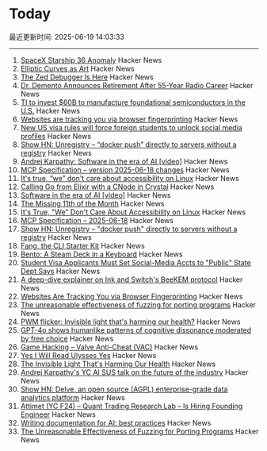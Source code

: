 # Today

最近更新时间: 2025-06-19 14:03:33

--- 
1. [SpaceX Starship 36 Anomaly](https://twitter.com/NASASpaceflight/status/1935548909805601020) Hacker News
2. [Elliptic Curves as Art](https://elliptic-curves.art/) Hacker News
3. [The Zed Debugger Is Here](https://zed.dev/blog/debugger) Hacker News
4. [Dr. Demento Announces Retirement After 55-Year Radio Career](https://sopghreporter.com/2025/06/01/dr-demento-announces-retirement/) Hacker News
5. [TI to invest $60B to manufacture foundational semiconductors in the U.S.](https://www.ti.com/about-ti/newsroom/news-releases/2025/texas-instruments-plans-to-invest-more-than--60-billion-to-manufacture-billions-of-foundational-semiconductors-in-the-us.html) Hacker News
6. [Websites are tracking you via browser fingerprinting](https://engineering.tamu.edu/news/2025/06/websites-are-tracking-you-via-browser-fingerprinting.html) Hacker News
7. [New US visa rules will force foreign students to unlock social media profiles](https://www.theguardian.com/us-news/2025/jun/18/social-media-student-visa-screening) Hacker News
8. [Show HN: Unregistry – “docker push” directly to servers without a registry](https://github.com/psviderski/unregistry) Hacker News
9. [Andrej Karpathy: Software in the era of AI [video]](https://www.youtube.com/watch?v=LCEmiRjPEtQ) Hacker News
10. [MCP Specification – version 2025-06-18 changes](https://modelcontextprotocol.io/specification/2025-06-18/changelog) Hacker News
11. [It's true, “we” don't care about accessibility on Linux](https://tesk.page/2025/06/18/its-true-we-dont-care-about-accessibility-on-linux/) Hacker News
12. [Calling Go from Elixir with a CNode in Crystal](https://relistan.com/calling-go-from-elixir-with-a-cnode) Hacker News
13. [Software in the era of AI [video]](https://www.youtube.com/watch?v=LCEmiRjPEtQ) Hacker News
14. [The Missing 11th of the Month](https://drhagen.com/blog/the-missing-11th-of-the-month/) Hacker News
15. [It's True, "We" Don't Care About Accessibility on Linux](https://tesk.page/2025/06/18/its-true-we-dont-care-about-accessibility-on-linux/) Hacker News
16. [MCP Specification – 2025-06-18](https://modelcontextprotocol.io/specification/2025-06-18) Hacker News
17. [Show HN: Unregistry – "docker push" directly to servers without a registry](https://github.com/psviderski/unregistry) Hacker News
18. [Fang, the CLI Starter Kit](https://github.com/charmbracelet/fang) Hacker News
19. [Bento: A Steam Deck in a Keyboard](https://github.com/lunchbox-computer/bento) Hacker News
20. [Student Visa Applicants Must Set Social-Media Accts to "Public" State Dept Says](https://www.wsj.com/politics/policy/student-visa-applicants-must-set-social-media-accounts-to-public-state-department-says-ff71bdd5) Hacker News
21. [A deep-dive explainer on Ink and Switch's BeeKEM protocol](https://meri.garden/a-deep-dive-explainer-on-beekem-protocol/) Hacker News
22. [Websites Are Tracking You via Browser Fingerprinting](https://engineering.tamu.edu/news/2025/06/websites-are-tracking-you-via-browser-fingerprinting.html) Hacker News
23. [The unreasonable effectiveness of fuzzing for porting programs](https://rjp.io/blog/2025-06-17-unreasonable-effectiveness-of-fuzzing) Hacker News
24. [PWM flicker: Invisible light that's harming our health?](https://caseorganic.medium.com/the-invisible-light-thats-harming-our-health-and-how-we-can-light-things-better-d3916de90521) Hacker News
25. [GPT-4o shows humanlike patterns of cognitive dissonance moderated by free choice](https://www.pnas.org/doi/10.1073/pnas.2501823122) Hacker News
26. [Game Hacking – Valve Anti-Cheat (VAC)](https://codeneverdies.github.io/posts/gh-2/) Hacker News
27. [Yes I Will Read Ulysses Yes](https://www.theatlantic.com/magazine/archive/2025/07/zachary-leader-richard-ellmann-james-joyce-review/682907/) Hacker News
28. [The Invisible Light That's Harming Our Health](https://caseorganic.medium.com/the-invisible-light-thats-harming-our-health-and-how-we-can-light-things-better-d3916de90521) Hacker News
29. [Andrej Karpathy's YC AI SUS talk on the future of the industry](https://www.donnamagi.com/articles/karpathy-yc-talk) Hacker News
30. [Show HN: Delve, an open source (AGPL) enterprise-grade data analytics platform](https://github.com/iLoveTux/delve) Hacker News
31. [Attimet (YC F24) – Quant Trading Research Lab – Is Hiring Founding Engineer](https://www.ycombinator.com/companies/attimet/jobs/b1w9pjE-founding-engineer) Hacker News
32. [Writing documentation for AI: best practices](https://docs.kapa.ai/improving/writing-best-practices) Hacker News
33. [The Unreasonable Effectiveness of Fuzzing for Porting Programs](https://rjp.io/blog/2025-06-17-unreasonable-effectiveness-of-fuzzing) Hacker News
